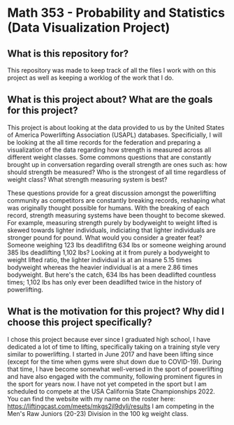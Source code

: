 # Math 353 - Probability and Statistics (Data Visualization Project)

## What is this repository for?
This repository was made to keep track of all the files I work with on this project as well as keeping a worklog of the work that I do.

## What is this project about? What are the goals for this project?
This project is about looking at the data provided to us by the United States of America Powerlifting Association (USAPL) databases. Specificially, I will be looking at the all time records for the federation and preparing a visualization of the data regarding how strength is measured across all different weight classes. Some commons questions that are constantly brought up in conversation regarding overall strength are ones such as: how should strength be measured? Who is the strongest of all time regardless of weight class? What strength measuring system is best? 

These questions provide for a great discussion amongst the powerlifting community as competitors are constantly breaking records, reshaping what was originally thought possible for humans. With the breaking of each record, strength measuring systems have been thought to become skewed. For example, measuring strength purely by bodyweight to weight lifted is skewed towards lighter individuals, indiciating that lighter individuals are stronger pound for pound. What would you consider a greater feat? Someone weighing 123 lbs deadlifitng 634 lbs or someone weighing around 385 lbs deadlifting 1,102 lbs? Looking at it from purely a bodyweight to weight lifted ratio, the lighter individual is at an insane 5.15 times bodyweight whereas the heavier individual is at a mere 2.86 times bodyweight. But here's the catch, 634 lbs has been deadlifted countless times; 1,102 lbs has only ever been deadlifted twice in the history of powerlifting.

## What is the motivation for this project? Why did I choose this project specifically?
I chose this project because ever since I graduated high school, I have dedicated a lot of time to lifting, specifically taking on a training style very similar to powerlifting. I started in June 2017 and have been lifting since (except for the time when gyms were shut down due to COVID-19). During that time, I have become somewhat well-versed in the sport of powerlifting and have also engaged with the community, following prominent figures in the sport for years now. I have not yet competed in the sport but I am scheduled to compete at the USA California State Championships 2022. You can find the website with my name on the roster here: https://liftingcast.com/meets/mkgs2jl9dyli/results
I am competing in the Men's Raw Juniors (20-23) Division in the 100 kg weight class.
